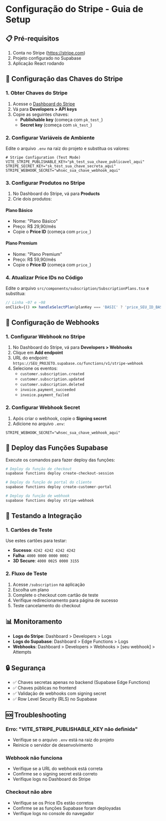 # Configuração do Stripe - Guia de Setup

## 📋 Pré-requisitos

1. Conta no Stripe (https://stripe.com)
2. Projeto configurado no Supabase
3. Aplicação React rodando

## 🔧 Configuração das Chaves do Stripe

### 1. Obter Chaves do Stripe

1. Acesse o [Dashboard do Stripe](https://dashboard.stripe.com)
2. Vá para **Developers > API keys**
3. Copie as seguintes chaves:
   - **Publishable key** (começa com `pk_test_`)
   - **Secret key** (começa com `sk_test_`)

### 2. Configurar Variáveis de Ambiente

Edite o arquivo `.env` na raiz do projeto e substitua os valores:

```env
# Stripe Configuration (Test Mode)
VITE_STRIPE_PUBLISHABLE_KEY="pk_test_sua_chave_publicavel_aqui"
STRIPE_SECRET_KEY="sk_test_sua_chave_secreta_aqui"
STRIPE_WEBHOOK_SECRET="whsec_sua_chave_webhook_aqui"
```

### 3. Configurar Produtos no Stripe

1. No Dashboard do Stripe, vá para **Products**
2. Crie dois produtos:

#### Plano Básico
- Nome: "Plano Básico"
- Preço: R$ 29,90/mês
- Copie o **Price ID** (começa com `price_`)

#### Plano Premium
- Nome: "Plano Premium"
- Preço: R$ 59,90/mês
- Copie o **Price ID** (começa com `price_`)

### 4. Atualizar Price IDs no Código

Edite o arquivo `src/components/subscription/SubscriptionPlans.tsx` e substitua:

```typescript
// Linha ~97 e ~98
onClick={() => handleSelectPlan(planKey === 'BASIC' ? 'price_SEU_ID_BASICO' : 'price_SEU_ID_PREMIUM')}
```

## 🔗 Configuração de Webhooks

### 1. Configurar Webhook no Stripe

1. No Dashboard do Stripe, vá para **Developers > Webhooks**
2. Clique em **Add endpoint**
3. URL do endpoint: `https://SEU_PROJETO.supabase.co/functions/v1/stripe-webhook`
4. Selecione os eventos:
   - `customer.subscription.created`
   - `customer.subscription.updated`
   - `customer.subscription.deleted`
   - `invoice.payment_succeeded`
   - `invoice.payment_failed`

### 2. Configurar Webhook Secret

1. Após criar o webhook, copie o **Signing secret**
2. Adicione no arquivo `.env`:

```env
STRIPE_WEBHOOK_SECRET="whsec_sua_chave_webhook_aqui"
```

## 🚀 Deploy das Funções Supabase

Execute os comandos para fazer deploy das funções:

```bash
# Deploy da função de checkout
supabase functions deploy create-checkout-session

# Deploy da função de portal do cliente
supabase functions deploy create-customer-portal

# Deploy da função de webhook
supabase functions deploy stripe-webhook
```

## 🧪 Testando a Integração

### 1. Cartões de Teste

Use estes cartões para testar:

- **Sucesso**: `4242 4242 4242 4242`
- **Falha**: `4000 0000 0000 0002`
- **3D Secure**: `4000 0025 0000 3155`

### 2. Fluxo de Teste

1. Acesse `/subscription` na aplicação
2. Escolha um plano
3. Complete o checkout com cartão de teste
4. Verifique redirecionamento para página de sucesso
5. Teste cancelamento do checkout

## 📊 Monitoramento

- **Logs do Stripe**: Dashboard > Developers > Logs
- **Logs do Supabase**: Dashboard > Edge Functions > Logs
- **Webhooks**: Dashboard > Developers > Webhooks > [seu webhook] > Attempts

## 🔒 Segurança

- ✅ Chaves secretas apenas no backend (Supabase Edge Functions)
- ✅ Chaves públicas no frontend
- ✅ Validação de webhooks com signing secret
- ✅ Row Level Security (RLS) no Supabase

## 🆘 Troubleshooting

### Erro: "VITE_STRIPE_PUBLISHABLE_KEY não definida"
- Verifique se o arquivo `.env` está na raiz do projeto
- Reinicie o servidor de desenvolvimento

### Webhook não funciona
- Verifique se a URL do webhook está correta
- Confirme se o signing secret está correto
- Verifique logs no Dashboard do Stripe

### Checkout não abre
- Verifique se os Price IDs estão corretos
- Confirme se as funções Supabase foram deployadas
- Verifique logs no console do navegador